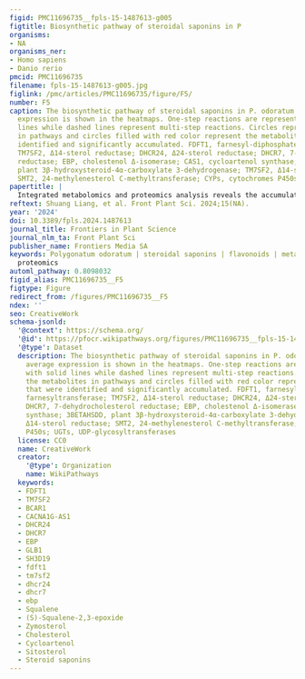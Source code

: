 ```yaml
---
figid: PMC11696735__fpls-15-1487613-g005
figtitle: Biosynthetic pathway of steroidal saponins in P
organisms:
- NA
organisms_ner:
- Homo sapiens
- Danio rerio
pmcid: PMC11696735
filename: fpls-15-1487613-g005.jpg
figlink: /pmc/articles/PMC11696735/figure/F5/
number: F5
caption: The biosynthetic pathway of steroidal saponins in P. odoratum. The average
  expression is shown in the heatmaps. One-step reactions are represented with solid
  lines while dashed lines represent multi-step reactions. Circles represent the metabolites
  in pathways and circles filled with red color represent the metabolites that were
  identified and significantly accumulated. FDFT1, farnesyl-diphosphate farnesyltransferase;
  TM7SF2, Δ14-sterol reductase; DHCR24, Δ24-sterol reductase; DHCR7, 7-dehydrocholesterol
  reductase; EBP, cholestenol Δ-isomerase; CAS1, cycloartenol synthase; 3BETAHSDD,
  plant 3β-hydroxysteroid-4α-carboxylate 3-dehydrogenase; TM7SF2, Δ14-sterol reductase;
  SMT2, 24-methylenesterol C-methyltransferase; CYPs, cytochromes P450s; UGTs, UDP-glycosyltransferases
papertitle: |
  Integrated metabolomics and proteomics analysis reveals the accumulation mechanism of bioactive components in Polygonatum odoratum
reftext: Shuang Liang, et al. Front Plant Sci. 2024;15(NA).
year: '2024'
doi: 10.3389/fpls.2024.1487613
journal_title: Frontiers in Plant Science
journal_nlm_ta: Front Plant Sci
publisher_name: Frontiers Media SA
keywords: Polygonatum odoratum | steroidal saponins | flavonoids | metabolomics |
  proteomics
automl_pathway: 0.8098032
figid_alias: PMC11696735__F5
figtype: Figure
redirect_from: /figures/PMC11696735__F5
ndex: ''
seo: CreativeWork
schema-jsonld:
  '@context': https://schema.org/
  '@id': https://pfocr.wikipathways.org/figures/PMC11696735__fpls-15-1487613-g005.html
  '@type': Dataset
  description: The biosynthetic pathway of steroidal saponins in P. odoratum. The
    average expression is shown in the heatmaps. One-step reactions are represented
    with solid lines while dashed lines represent multi-step reactions. Circles represent
    the metabolites in pathways and circles filled with red color represent the metabolites
    that were identified and significantly accumulated. FDFT1, farnesyl-diphosphate
    farnesyltransferase; TM7SF2, Δ14-sterol reductase; DHCR24, Δ24-sterol reductase;
    DHCR7, 7-dehydrocholesterol reductase; EBP, cholestenol Δ-isomerase; CAS1, cycloartenol
    synthase; 3BETAHSDD, plant 3β-hydroxysteroid-4α-carboxylate 3-dehydrogenase; TM7SF2,
    Δ14-sterol reductase; SMT2, 24-methylenesterol C-methyltransferase; CYPs, cytochromes
    P450s; UGTs, UDP-glycosyltransferases
  license: CC0
  name: CreativeWork
  creator:
    '@type': Organization
    name: WikiPathways
  keywords:
  - FDFT1
  - TM7SF2
  - BCAR1
  - CACNA1G-AS1
  - DHCR24
  - DHCR7
  - EBP
  - GLB1
  - SH3D19
  - fdft1
  - tm7sf2
  - dhcr24
  - dhcr7
  - ebp
  - Squalene
  - (S)-Squalene-2,3-epoxide
  - Zymosterol
  - Cholesterol
  - Cycloartenol
  - Sitosterol
  - Steroid saponins
---
```

